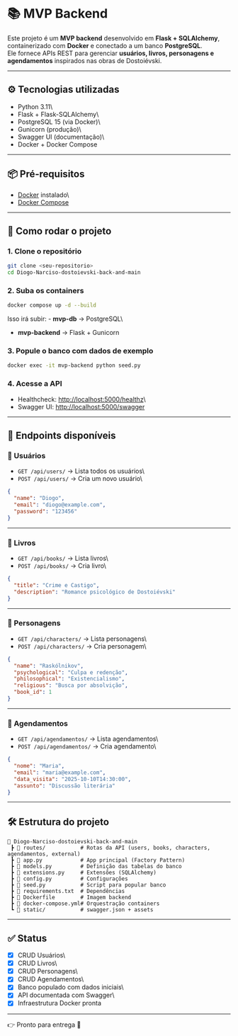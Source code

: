 # 📚 MVP Backend

Este projeto é um **MVP backend** desenvolvido em **Flask +
SQLAlchemy**, containerizado com **Docker** e conectado a um banco
**PostgreSQL**.\
Ele fornece APIs REST para gerenciar **usuários, livros, personagens e
agendamentos** inspirados nas obras de Dostoiévski.

------------------------------------------------------------------------

## ⚙️ Tecnologias utilizadas

-   Python 3.11\
-   Flask + Flask-SQLAlchemy\
-   PostgreSQL 15 (via Docker)\
-   Gunicorn (produção)\
-   Swagger UI (documentação)\
-   Docker + Docker Compose

------------------------------------------------------------------------

## 📦 Pré-requisitos

-   [Docker](https://docs.docker.com/get-docker/) instalado\
-   [Docker Compose](https://docs.docker.com/compose/)

------------------------------------------------------------------------

## 🚀 Como rodar o projeto

### 1. Clone o repositório

``` bash
git clone <seu-repositorio>
cd Diogo-Narciso-dostoievski-back-and-main
```

### 2. Suba os containers

``` bash
docker compose up -d --build
```

Isso irá subir: - **mvp-db** → PostgreSQL\
- **mvp-backend** → Flask + Gunicorn

### 3. Popule o banco com dados de exemplo

``` bash
docker exec -it mvp-backend python seed.py
```

### 4. Acesse a API

-   Healthcheck: <http://localhost:5000/healthz>\
-   Swagger UI: <http://localhost:5000/swagger>

------------------------------------------------------------------------

## 📖 Endpoints disponíveis

### 🔹 Usuários

-   `GET /api/users/` → Lista todos os usuários\
-   `POST /api/users/` → Cria um novo usuário\

``` json
{
  "name": "Diogo",
  "email": "diogo@example.com",
  "password": "123456"
}
```

------------------------------------------------------------------------

### 🔹 Livros

-   `GET /api/books/` → Lista livros\
-   `POST /api/books/` → Cria livro\

``` json
{
  "title": "Crime e Castigo",
  "description": "Romance psicológico de Dostoiévski"
}
```

------------------------------------------------------------------------

### 🔹 Personagens

-   `GET /api/characters/` → Lista personagens\
-   `POST /api/characters/` → Cria personagem\

``` json
{
  "name": "Raskólnikov",
  "psychological": "Culpa e redenção",
  "philosophical": "Existencialismo",
  "religious": "Busca por absolvição",
  "book_id": 1
}
```

------------------------------------------------------------------------

### 🔹 Agendamentos

-   `GET /api/agendamentos/` → Lista agendamentos\
-   `POST /api/agendamentos/` → Cria agendamento\

``` json
{
  "nome": "Maria",
  "email": "maria@example.com",
  "data_visita": "2025-10-10T14:30:00",
  "assunto": "Discussão literária"
}
```

------------------------------------------------------------------------

## 🛠️ Estrutura do projeto

    📂 Diogo-Narciso-dostoievski-back-and-main
     ┣ 📂 routes/           # Rotas da API (users, books, characters, agendamentos, external)
     ┣ 📜 app.py            # App principal (Factory Pattern)
     ┣ 📜 models.py         # Definição das tabelas do banco
     ┣ 📜 extensions.py     # Extensões (SQLAlchemy)
     ┣ 📜 config.py         # Configurações
     ┣ 📜 seed.py           # Script para popular banco
     ┣ 📜 requirements.txt  # Dependências
     ┣ 📜 Dockerfile        # Imagem backend
     ┣ 📜 docker-compose.yml# Orquestração containers
     ┗ 📂 static/           # swagger.json + assets

------------------------------------------------------------------------

## ✅ Status

-   [x] CRUD Usuários\
-   [x] CRUD Livros\
-   [x] CRUD Personagens\
-   [x] CRUD Agendamentos\
-   [x] Banco populado com dados iniciais\
-   [x] API documentada com Swagger\
-   [x] Infraestrutura Docker pronta

------------------------------------------------------------------------

👉 Pronto para entrega 🎉
